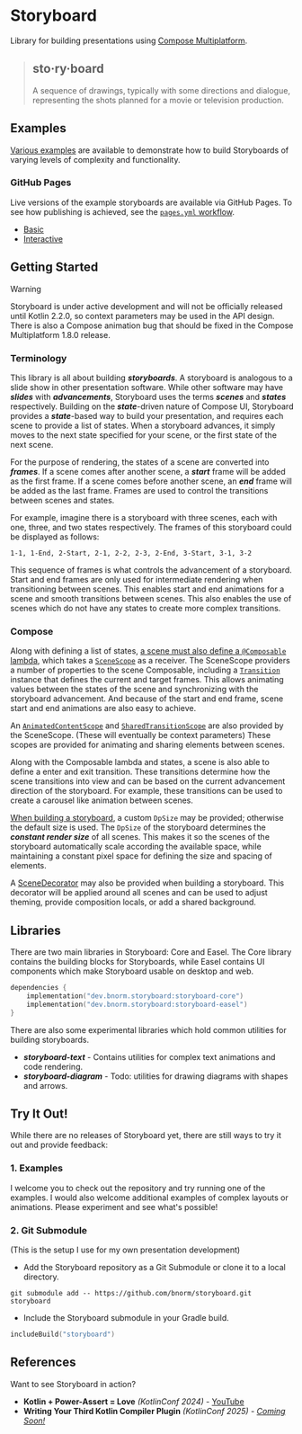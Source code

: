 # Storyboard

Library for building presentations using [Compose Multiplatform][compose].

> ## sto·ry·board
> 
> A sequence of drawings, typically with some directions and dialogue, 
> representing the shots planned for a movie or television production.

## Examples

[Various examples](examples) are available to demonstrate how to build Storyboards of
varying levels of complexity and functionality.

### GitHub Pages

Live versions of the example storyboards are available via GitHub Pages.
To see how publishing is achieved, see the [`pages.yml` workflow](.github/workflows/pages.yml).

* [Basic](https://bnorm.github.io/storyboard/example/basic)
* [Interactive](https://bnorm.github.io/storyboard/example/interactive)

## Getting Started

> [!WARNING]
> Storyboard is under active development and will not be officially released until Kotlin 2.2.0,
> so context parameters may be used in the API design.
> There is also a Compose animation bug that should be fixed in the Compose Multiplatform 1.8.0 release.

### Terminology

This library is all about building _**storyboards**_.
A storyboard is analogous to a slide show in other presentation software.
While other software may have _**slides**_ with _**advancements**_,
Storyboard uses the terms _**scenes**_ and _**states**_ respectively.
Building on the _**state**_-driven nature of Compose UI,
Storyboard provides a _**state**_-based way to build your presentation,
and requires each scene to provide a list of states.
When a storyboard advances, it simply moves to the next state specified for your scene,
or the first state of the next scene.

For the purpose of rendering, the states of a scene are converted into _**frames**_.
If a scene comes after another scene, a _**start**_ frame will be added as the first frame.
If a scene comes before another scene, an _**end**_ frame will be added as the last frame.
Frames are used to control the transitions between scenes and states.

For example, imagine there is a storyboard with three scenes, each with one, three, and two states respectively.
The frames of this storyboard could be displayed as follows:

```text
1-1, 1-End, 2-Start, 2-1, 2-2, 2-3, 2-End, 3-Start, 3-1, 3-2
```

This sequence of frames is what controls the advancement of a storyboard.
Start and end frames are only used for intermediate rendering when transitioning between scenes.
This enables start and end animations for a scene and smooth transitions between scenes.
This also enables the use of scenes which do not have any states to create more complex transitions.

### Compose

Along with defining a list of states, [a scene must also define a `@Composable` lambda][StoryboardBuilder],
which takes a [`SceneScope`][SceneScope] as a receiver.
The SceneScope providers a number of properties to the scene Composable,
including a [`Transition`][Transition] instance that defines the current and target frames.
This allows animating values between the states of the scene and synchronizing with the storyboard advancement.
And because of the start and end frame, scene start and end animations are also easy to achieve.

An [`AnimatedContentScope`][AnimatedContentScope] and [`SharedTransitionScope`][SharedTransitionScope] are also
provided by the SceneScope.
(These will eventually be context parameters)
These scopes are provided for animating and sharing elements between scenes.

Along with the Composable lambda and states, a scene is also able to define a enter and exit transition.
These transitions determine how the scene transitions into view
and can be based on the current advancement direction of the storyboard.
For example, these transitions can be used to create a carousel like animation between scenes.

[When building a storyboard][Storyboard], a custom `DpSize` may be provided; otherwise the default size is used.
The `DpSize` of the storyboard determines the _**constant render size**_ of all scenes.
This makes it so the scenes of the storyboard automatically scale according the available space,
while maintaining a constant pixel space for defining the size and spacing of elements.

A [SceneDecorator][SceneDecorator] may also be provided when building a storyboard.
This decorator will be applied around all scenes
and can be used to adjust theming, provide composition locals, or add a shared background.

## Libraries

There are two main libraries in Storyboard: Core and Easel.
The Core library contains the building blocks for Storyboards,
while Easel contains UI components which make Storyboard usable on desktop and web.

```kotlin
dependencies {
    implementation("dev.bnorm.storyboard:storyboard-core")
    implementation("dev.bnorm.storyboard:storyboard-easel")
}
```

There are also some experimental libraries which hold common utilities for building storyboards.

* _**storyboard-text**_ - Contains utilities for complex text animations and code rendering.
* _**storyboard-diagram**_ - Todo: utilities for drawing diagrams with shapes and arrows.

## Try It Out!

While there are no releases of Storyboard yet,
there are still ways to try it out and provide feedback:

### 1. Examples

I welcome you to check out the repository and try running one of the examples.
I would also welcome additional examples of complex layouts or animations.
Please experiment and see what's possible!

### 2. Git Submodule

(This is the setup I use for my own presentation development)

* Add the Storyboard repository as a Git Submodule or clone it to a local directory.

```
git submodule add -- https://github.com/bnorm/storyboard.git storyboard
```

* Include the Storyboard submodule in your Gradle build.

```kotlin
includeBuild("storyboard")
```

## References

Want to see Storyboard in action?

* **Kotlin + Power-Assert = Love** _(KotlinConf 2024)_ - [YouTube](https://www.youtube.com/watch?v=N8u-6d0iCiE)
* **Writing Your Third Kotlin Compiler Plugin** _(KotlinConf 2025)_ - [_Coming Soon!_](https://kotlinconf.com/schedule/?session=9df8d3fd-5dc8-5d72-a362-c83079285174)

[//]: # (Storyboard Links)

[SceneScope]: /storyboard-core/src/commonMain/kotlin/dev/bnorm/storyboard/core/SceneScope.kt
[SceneDecorator]: /storyboard-core/src/commonMain/kotlin/dev/bnorm/storyboard/core/SceneDecorator.kt
[Storyboard]: storyboard-core/src/commonMain/kotlin/dev/bnorm/storyboard/core/Storyboard.kt
[StoryboardBuilder]: storyboard-core/src/commonMain/kotlin/dev/bnorm/storyboard/core/StoryboardBuilder.kt

[//]: # (Compose Links)

[compose]: https://www.jetbrains.com/lp/compose-multiplatform

[AnimatedContentScope]: https://developer.android.com/reference/kotlin/androidx/compose/animation/AnimatedContentScope
[SharedTransitionScope]: https://developer.android.com/reference/kotlin/androidx/compose/animation/SharedTransitionScope
[Transition]: https://developer.android.com/reference/kotlin/androidx/compose/animation/core/Transition
